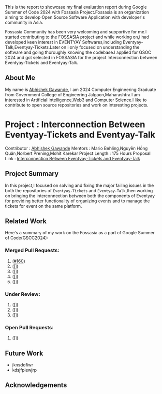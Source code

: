 This is the report to showcase my final evaluation report during Google Summer of Code 2024 with Fossasia Project.Fossasia is an organization aiming to develop Open Source Software Application with developer's community in Asia.

Fossasia Community has been very welcoming and supportive for me.I started contributing to the FOSSASIA project and while working on,i had developed keen interest in EVENTYAY Softwares,including Eventyay-Talk,Eventyay-Tickets.Later on i only focused on understanding the software and going thoroughly knowing the codebase.I applied for GSOC 2024 and got selected in FOSSASIA for the project Interconnection between Eventyay-Tickets and Eventyay-Talk. 

## About Me
My name is [Abhishek Gawande](https://github.com/AviGawande), I am 2024 Computer Engineering Graduate from Government College of Engineering Jalgaon,Maharashtra.I am interested in Artificial Intelligence,Web3 and Computer Science.I like to contribute to open source repositories and work on interesting projects.

# Project : Interconnection Between Eventyay-Tickets and Eventyay-Talk
Contributor :  [Abhishek Gawande](https://github.com/AviGawande)
Mentors : Mario Behling,Nguyễn Hồng Quân,Norbert Prening,Mohit Karekar
Project Length : 175 Hours
Proposal Link : [Interconnection Between Eventyay-Tickets and Eventyay-Talk](https://docs.google.com/document/d/1iPl5hWZwkbmW3zz7evAGZIMX24JS4fQ0E1GnN-NZJUw/edit?usp=sharing)

## Project Summary
In this project,I focused on solving and fixing the major failing issues in the both the repositories of `Eventyay-Tickets` and `Eventyay-Talk`,then working on bringing the interconnection between both the components of Eventyay for providing better functionality of organizing events and to manage the tickets for event on the same platform.

## Related Work

Here's a summary of my work on the Fossasia as a part of Google Summer of Code(GSOC2024):

### Merged Pull Requests:
1. ([#160](https://github.com/fossasia/eventyay-tickets/pull/160))
2. ([])
3. ([])
4. ([])
5. ([])

### Under Review:
1. ([])
2. ([])
3. ([])

### Open Pull Requests:
1. ([])

## Future Work
- jknsdofiwr
- kdsjfpiewjrp

## Acknowledgements



